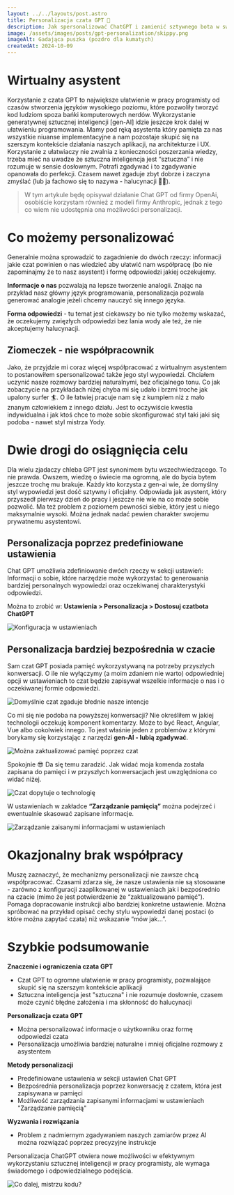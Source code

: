 ```yaml
---
layout: ../../layouts/post.astro
title: Personalizacja czata GPT 🦾
description: Jak spersonalizować ChatGPT i zamienić sztywnego bota w swojego genialnego asystenta-programistę.
image: /assets/images/posts/gpt-personalization/skippy.png
imageAlt: Gadająca puszka (pozdro dla kumatych)
createdAt: 2024-10-09
---
```


# Wirtualny asystent

Korzystanie z czata GPT to największe ułatwienie w pracy programisty od czasów stworzenia języków wysokiego poziomu, które pozwoliły tworzyć kod ludziom spoza bańki komputerowych nerdów. Wykorzystanie generatywnej sztucznej inteligencji [gen-AI] idzie jeszcze krok dalej w ułatwieniu programowania. Mamy pod ręką asystenta który pamięta za nas wszystkie niuanse implementacyjne a nam pozostaje skupić się na szerszym kontekście działania naszych aplikacji, na architekturze i UX. Korzystanie z ułatwiaczy nie zwalnia z konieczności poszerzania wiedzy, trzeba mieć na uwadze że sztuczna inteligencja jest “sztuczna” i nie rozumuje w sensie dosłownym. Potrafi zgadywać i to zgadywanie opanowała do perfekcji. Czasem nawet zgaduje zbyt dobrze i zaczyna zmyślać (lub ja fachowo się to nazywa - halucynacji 😵‍💫).


> W tym artykule będę opisywał działanie Chat GPT od firmy OpenAi, osobiście korzystam również z modeli firmy Anthropic, jednak z tego co wiem nie udostępnia ona możliwości personalizacji.

# Co możemy personalizować

Generalnie można sprowadzić to zagadnienie do dwóch rzeczy: informacji jakie czat powinien o nas wiedzieć aby ułatwić nam współpracę (bo nie zapominajmy że to nasz asystent) i formę odpowiedzi jakiej oczekujemy.

**Informacje o nas** pozwalają na lepsze tworzenie analogii. Znając na przykład nasz główny język programowania, personalizacja pozwala generować analogie jeżeli chcemy nauczyć się innego języka.

**Forma odpowiedzi** - tu temat jest ciekawszy bo nie tylko możemy wskazać, że oczekujemy zwięzłych odpowiedzi bez lania wody ale też, że nie akceptujemy halucynacji. 

## Ziomeczek - nie współpracownik

Jako, że przyjdzie mi coraz więcej współpracować z wirtualnym asystentem to postanowiłem spersonalizować także jego styl wypowiedzi. Chciałem uczynić nasze rozmowy bardziej naturalnymi, bez oficjalnego tonu. Co jak zobaczycie na przykładach niżej chyba mi się udało i brzmi troche jak upalony surfer 🏄. O ile łatwiej pracuje nam się z kumplem niż z mało znanym człowiekiem z innego działu. Jest to oczywiście kwestia indywidualna i jak ktoś chce to może sobie skonfigurować styl taki jaki się podoba - nawet styl mistrza Yody.

# Dwie drogi do osiągnięcia celu

Dla wielu zjadaczy chleba GPT jest synonimem bytu wszechwiedzącego. To nie prawda. Owszem, wiedzę o świecie ma ogromną, ale do bycia bytem jeszcze trochę mu brakuje. Każdy kto korzysta z gen-ai wie, że domyślny styl wypowiedzi jest dość sztywny i oficjalny. Odpowiada jak asystent, który przyszedł pierwszy dzień do pracy i jeszcze nie wie na co może sobie pozwolić. Ma też problem z poziomem pewności siebie, który jest u niego maksymalnie wysoki.  Można jednak nadać pewien charakter swojemu prywatnemu asystentowi. 

## Personalizacja poprzez predefiniowane ustawienia

Chat GPT umożliwia zdefiniowanie dwóch rzeczy w sekcji ustawień: Informacji o sobie, które narzędzie może wykorzystać to generowania bardziej personalnych wypowiedzi oraz oczekiwanej charakterystyki odpowiedzi. 

Można to zrobić w: **Ustawienia > Personalizacja > Dostosuj czatbota ChatGPT**

![Konfiguracja w ustawieniach](/assets/images/posts/gpt-personalization/settings.png)

## Personalizacja bardziej bezpośrednia w czacie

Sam czat GPT posiada pamięć wykorzystywaną na potrzeby przyszłych konwersacji. O ile nie wyłączymy (a moim zdaniem nie warto) odpowiedniej opcji w ustawieniach to czat będzie zapisywał wszelkie informacje o nas i o oczekiwanej formie odpowiedzi. 

![Domyślnie czat zgaduje błednie nasze intencje](/assets/images/posts/gpt-personalization/guesting.png)

Co mi się nie podoba na powyższej konwersacji? Nie określiłem w jakiej technologii oczekuję komponent komentarzy. Może to być React, Angular, Vue albo cokolwiek innego. To jest właśnie jeden z problemów z którymi borykamy się korzystając z narzędzi **gen-AI - lubią zgadywać**.

![Można zaktualizować pamięć poprzez czat](/assets/images/posts/gpt-personalization/memory-update.png)

Spokojnie 😎 Da się temu zaradzić. Jak widać moja komenda została zapisana do pamięci i w przyszłych konwersacjach jest uwzględniona co widać niżej.

![Czat dopytuje o technologię](/assets/images/posts/gpt-personalization/better-version.png)

W ustawieniach w zakładce **“Zarządzanie pamięcią”** można podejrzeć i ewentualnie skasować zapisane informacje.

![Zarządzanie zaisanymi informacjami w ustawieniach](/assets/images/posts/gpt-personalization/memory-management.png)

# Okazjonalny brak współpracy

Muszę zaznaczyć, że mechanizmy personalizacji nie zawsze chcą współpracować. Czasami zdarza się, że nasze ustawienia nie są stosowane - zarówno z konfiguracji zaaplikowanej w ustawieniach jak i bezpośrednio na czacie (mimo że jest potwierdzenie że “zaktualizowano pamięć”). Pomaga dopracowanie instrukcji albo bardziej konkretne ustawienie. Można spróbować na przykład opisać cechy stylu wypowiedzi danej postaci (o które można zapytać czata) niż wskazanie “mów jak…”.

# Szybkie podsumowanie

**Znaczenie i ograniczenia czata GPT**

- Czat GPT to ogromne ułatwienie w pracy programisty, pozwalające skupić się na szerszym kontekście aplikacji
- Sztuczna inteligencja jest "sztuczna" i nie rozumuje dosłownie, czasem może czynić błędne założenia i ma skłonność do halucynacji

**Personalizacja czata GPT**

- Można personalizować informacje o użytkowniku oraz formę odpowiedzi czata
- Personalizacja umożliwia bardziej naturalne i mniej oficjalne rozmowy z asystentem

**Metody personalizacji**

- Predefiniowane ustawienia w sekcji ustawień Chat GPT
- Bezpośrednia personalizacja poprzez konwersację z czatem, która jest zapisywana w pamięci
- Możliwość zarządzania zapisanymi informacjami w ustawieniach "Zarządzanie pamięcią"

**Wyzwania i rozwiązania**

- Problem z nadmiernym zgadywaniem naszych zamiarów przez AI można rozwiązać poprzez precyzyjne instrukcje

Personalizacja ChatGPT otwiera nowe możliwości w efektywnym wykorzystaniu sztucznej inteligencji w pracy programisty, ale wymaga świadomego i odpowiedzialnego podejścia.

![Co dalej, mistrzu kodu?](/assets/images/posts/gpt-personalization/code-master.png)